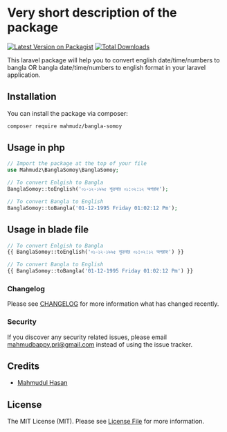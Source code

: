 # Very short description of the package

[![Latest Version on Packagist](https://img.shields.io/packagist/v/mahmudz/bangla-somoy.svg?style=flat-square)](https://packagist.org/packages/mahmudz/bangla-somoy)
[![Total Downloads](https://img.shields.io/packagist/dt/mahmudz/bangla-somoy.svg?style=flat-square)](https://packagist.org/packages/mahmudz/bangla-somoy)

This laravel package will help you to convert english date/time/numbers to bangla OR bangla date/time/numbers to english format in your laravel application.

## Installation

You can install the package via composer:

```bash
composer require mahmudz/bangla-somoy
```

## Usage in php

``` php
// Import the package at the top of your file
use Mahmudz\BanglaSomoy\BanglaSomoy;

// To convert Enlgish to Bangla
BanglaSomoy::toEnglish('০১-১২-১৯৯৫ শুক্রবার ০১:০২:১২ অপরাহ্ন');

// To convert Bangla to English
BanglaSomoy::toBangla('01-12-1995 Friday 01:02:12 Pm');
```

## Usage in blade file

``` php
// To convert Enlgish to Bangla
{{ BanglaSomoy::toEnglish('০১-১২-১৯৯৫ শুক্রবার ০১:০২:১২ অপরাহ্ন') }}

// To convert Bangla to English
{{ BanglaSomoy::toBangla('01-12-1995 Friday 01:02:12 Pm') }}

```

### Changelog

Please see [CHANGELOG](CHANGELOG.md) for more information what has changed recently.


### Security

If you discover any security related issues, please email mahmudbappy.pri@gmail.com instead of using the issue tracker.

## Credits

- [Mahmudul Hasan](https://github.com/mahmudz)

## License

The MIT License (MIT). Please see [License File](LICENSE.md) for more information.

